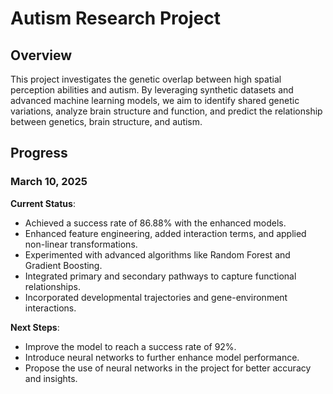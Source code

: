 # Autism Research Project

## Overview

This project investigates the genetic overlap between high spatial perception abilities and autism. By leveraging synthetic datasets and advanced machine learning models, we aim to identify shared genetic variations, analyze brain structure and function, and predict the relationship between genetics, brain structure, and autism.

## Progress

### March 10, 2025

**Current Status**:
- Achieved a success rate of 86.88% with the enhanced models.
- Enhanced feature engineering, added interaction terms, and applied non-linear transformations.
- Experimented with advanced algorithms like Random Forest and Gradient Boosting.
- Integrated primary and secondary pathways to capture functional relationships.
- Incorporated developmental trajectories and gene-environment interactions.

**Next Steps**:
- Improve the model to reach a success rate of 92%.
- Introduce neural networks to further enhance model performance.
- Propose the use of neural networks in the project for better accuracy and insights.
